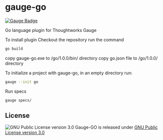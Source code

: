 # gauge-go
[![Gauge Badge](https://cdn.rawgit.com/renjithgr/gauge-js/72f332d11f54e16b74aedb875f702643708156f7/Gauge_Badge_1.svg)](http://getgauge.io)

Go language plugin for Thoughtworks Gauge

To install plugin
Checkout the repository
run the command
```sh
go build
```
copy gauge-go.exe to <gauge plugin directory>/go/1.0.0/bin/ directory
copy go.json file to <gauge plugin directory>/go/1.0.0/ directory

To initialize a project with gauge-go, in an empty directory run:
```sh
gauge --init go
```

Run specs
```sh
gauge specs/
```

## License

![GNU Public License version 3.0](http://www.gnu.org/graphics/gplv3-127x51.png)
Gauge-GO is released under [GNU Public License version 3.0](http://www.gnu.org/licenses/gpl-3.0.txt)